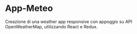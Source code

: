 # App-Meteo

Creazione di una weather app responsive con appoggio su API OpenWeatherMap, utilizzando React e Redux.
